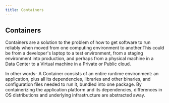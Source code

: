 ```yaml
---
title: Containers
---
```

## Containers

Containers are a solution to the problem of how to get software to run reliably when moved from one computing environment to another.This could be from a developer's laptop to a test environment, from a staging environment into production, and perhaps from a physical machine in a Data Center to a Virtual machine in a Private or Public cloud.

In other words- A Container consists of an entire runtime environment: an application, plus all its dependencies, libraries and other binaries, and configuration files needed to run it, bundled into one package. By containerizing the application platform and its dependencies, differences in OS distributions and underlying infrastructure are abstracted away.
